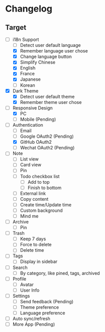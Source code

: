 # Changelog

## Target

- [ ] i18n Support
  - [ ] Detect user default language
  - [x] Remember language user chose
  - [x] Change language button
  - [x] Simplify Chinese
  - [x] English
  - [x] France
  - [x] Japanese
  - [ ] Korean
- [x] Dark Theme
  - [x] Detect user default theme
  - [x] Remember theme user chose
- [ ] Responsive Design
  - [x] PC
  - [ ] Mobile (Pending)
- [ ] Authentication
  - [ ] Email
  - [ ] Google OAuth2 (Pending)
  - [x] GitHub OAuth2
  - [ ] Wechat OAuth2 (Pending)
- [ ] Note
  - [ ] List view
  - [ ] Card view
  - [ ] Pin
  - [ ] Todo checkbox list
    - [ ] Add to top
    - [ ] Finish to bottom
  - [ ] External link
  - [ ] Copy content
  - [ ] Create time/Update time
  - [ ] Custom background
  - [ ] Mind me
- [ ] Archive
  - [ ] Pin
- [ ] Trash
  - [ ] Keep 7 days
  - [ ] Force to delete
  - [ ] Delete time
- [ ] Tags
  - [ ] Display in sidebar
- [ ] Search
  - [ ] By category, like pined, tags, archived
- [ ] Profile
  - [ ] Avatar
  - [ ] User Info
- [ ] Settings
  - [ ] Send feedback (Pending)
  - [ ] Theme preference
  - [ ] Language preference
- [ ] Auto sync/refresh
- [ ] More App (Pending)
